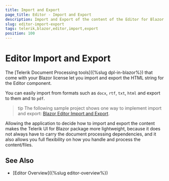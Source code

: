 ```yaml
---
title: Import and Export
page_title: Editor - Import and Export
description: Import and Export of the content of the Editor for Blazor.
slug: editor-import-export
tags: telerik,blazor,editor,import,export
position: 100
---
```


# Editor Import and Export

The [Telerik Document Processing tools]({%slug dpl-in-blazor%}) that come with your Blazor license let you import and export the HTML string for the Editor component.

You can easily import from formats such as `docx`, `rtf`, `txt`, `html` and export to them and to `pdf`.

>tip The following sample project shows one way to implement import and export: [Blazor Editor Import and Export](https://github.com/telerik/blazor-ui/tree/master/editor/ImportExport).

Allowing the application to decide how to import and export the content makes the Telerik UI for Blazor package more lightweight, because it does not always have to carry the document processing dependencies, and it also allows you full flexibility on how you handle and process the content/files.

## See Also

  * [Editor Overview]({%slug editor-overview%})

